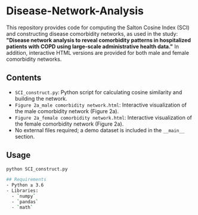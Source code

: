 # Disease-Network-Analysis
This repository provides code for computing the Salton Cosine Index (SCI) and constructing disease comorbidity networks, as used in the study:
**"Disease network analysis to reveal comorbidity patterns in hospitalized patients with COPD using large-scale administrative health data."**
In addition, interactive HTML versions are provided for both male and female comorbidity networks. 


## Contents
- `SCI_construct.py`: Python script for calculating cosine similarity and building the network.
- `Figure 2a_male comorbidity network.html`: Interactive visualization of the male comorbidity network (Figure 2a).
- `Figure 2a_female comorbidity network.html`: Interactive visualization of the female comorbidity network (Figure 2a).
- No external files required; a demo dataset is included in the `__main__` section.

## Usage
```bash
python SCI_construct.py

## Requirements
- Python ≥ 3.6  
- Libraries:
  - `numpy`
  - `pandas`
  - `math`
